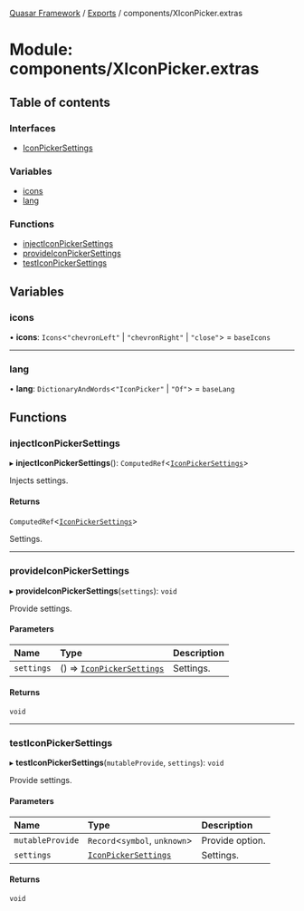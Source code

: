 [Quasar Framework](../index.md) / [Exports](../modules.md) / components/XIconPicker.extras

# Module: components/XIconPicker.extras

## Table of contents

### Interfaces

- [IconPickerSettings](../interfaces/components_XIconPicker_extras.IconPickerSettings.md)

### Variables

- [icons](components_XIconPicker_extras.md#icons)
- [lang](components_XIconPicker_extras.md#lang)

### Functions

- [injectIconPickerSettings](components_XIconPicker_extras.md#injecticonpickersettings)
- [provideIconPickerSettings](components_XIconPicker_extras.md#provideiconpickersettings)
- [testIconPickerSettings](components_XIconPicker_extras.md#testiconpickersettings)

## Variables

### icons

• **icons**: `Icons`<``"chevronLeft"`` \| ``"chevronRight"`` \| ``"close"``\> = `baseIcons`

___

### lang

• **lang**: `DictionaryAndWords`<``"IconPicker"`` \| ``"Of"``\> = `baseLang`

## Functions

### injectIconPickerSettings

▸ **injectIconPickerSettings**(): `ComputedRef`<[`IconPickerSettings`](../interfaces/components_XIconPicker_extras.IconPickerSettings.md)\>

Injects settings.

#### Returns

`ComputedRef`<[`IconPickerSettings`](../interfaces/components_XIconPicker_extras.IconPickerSettings.md)\>

Settings.

___

### provideIconPickerSettings

▸ **provideIconPickerSettings**(`settings`): `void`

Provide settings.

#### Parameters

| Name | Type | Description |
| :------ | :------ | :------ |
| `settings` | () => [`IconPickerSettings`](../interfaces/components_XIconPicker_extras.IconPickerSettings.md) | Settings. |

#### Returns

`void`

___

### testIconPickerSettings

▸ **testIconPickerSettings**(`mutableProvide`, `settings`): `void`

Provide settings.

#### Parameters

| Name | Type | Description |
| :------ | :------ | :------ |
| `mutableProvide` | `Record`<`symbol`, `unknown`\> | Provide option. |
| `settings` | [`IconPickerSettings`](../interfaces/components_XIconPicker_extras.IconPickerSettings.md) | Settings. |

#### Returns

`void`
